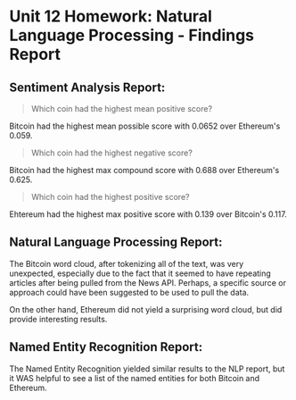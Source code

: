 # Unit 12 Homework: Natural Language Processing - Findings Report

## Sentiment Analysis Report:

>	Which coin had the highest mean positive score?

Bitcoin  had the highest mean possible score with 0.0652 over Ethereum's 0.059.

>	Which coin had the highest negative score?

Bitcoin had the highest max compound score with 0.688 over Ethereum's 0.625.

>	Which coin had the highest positive score?

Ehtereum had the highest max positive score with 0.139 over Bitcoin's 0.117.

## Natural Language Processing Report:

The Bitcoin word cloud, after tokenizing all of the text, was very unexpected, especially due to the fact that it seemed to have repeating articles after being pulled from the News API. Perhaps, a specific source or approach could have been suggested to be used to pull the data.

On the other hand, Ethereum did not yield a surprising word cloud, but did provide interesting results.


## Named Entity Recognition Report:

The Named Entity Recognition yielded similar results to the NLP report, but it WAS helpful to see a list of the named entities for both Bitcoin and Ethereum.
